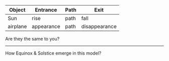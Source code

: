 | Object   | Entrance   | Path | Exit          |
|----------|------------|------|---------------|
| Sun      | rise       | path | fall          |
| airplane | appearance | path | disappearance |

Are they the same to you?

***

How Equinox & Solstice emerge in this model?
